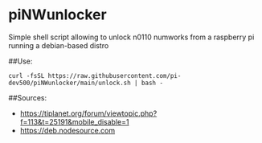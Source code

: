 # piNWunlocker
Simple shell script allowing to unlock n0110 numworks from a raspberry pi running a debian-based distro

##Use:
```
curl -fsSL https://raw.githubusercontent.com/pi-dev500/piNWunlocker/main/unlock.sh | bash -
```

##Sources:

 - https://tiplanet.org/forum/viewtopic.php?f=113&t=25191&mobile_disable=1
 - https://deb.nodesource.com
